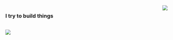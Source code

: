 ﻿<img align='right' src="https://github-readme-stats.vercel.app/api/top-langs/?username=Lamadelrae&hide=html&layout=compact&theme=dark">

### I try to build things

<br/>
<img src="https://img.shields.io/static/v1?label=Overview&message=Matthew Almeida&color=f8efd4&style=for-the-badge&logo=GitHub">


<p>
